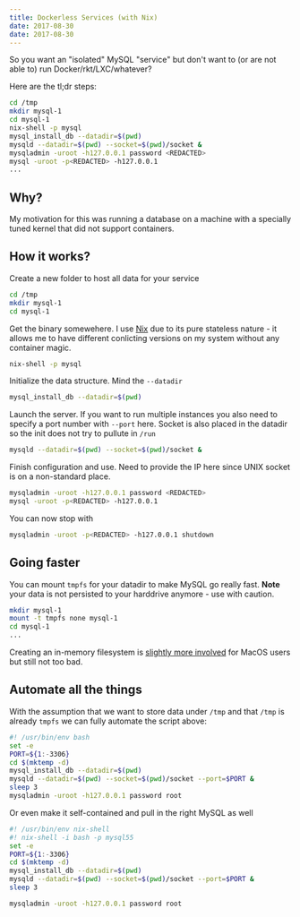 ```yaml
---
title: Dockerless Services (with Nix)
date: 2017-08-30
date: 2017-08-30
---
```


So you want an "isolated" MySQL "service" but don't want to (or are not able
to) run Docker/rkt/LXC/whatever?

Here are the tl;dr steps:

```bash
cd /tmp
mkdir mysql-1
cd mysql-1
nix-shell -p mysql
mysql_install_db --datadir=$(pwd)
mysqld --datadir=$(pwd) --socket=$(pwd)/socket &
mysqladmin -uroot -h127.0.0.1 password <REDACTED>
mysql -uroot -p<REDACTED> -h127.0.0.1
...
```


## Why?

My motivation for this was running a database on a machine with a specially
tuned kernel that did not support containers.


## How it works?

Create a new folder to host all data for your service

```bash
cd /tmp
mkdir mysql-1
cd mysql-1
```

Get the binary somewehere. I use [Nix](https://nixos.org/nix/) due to its pure
stateless nature - it allows me to have different conlicting versions on my
system without any container magic.

```bash
nix-shell -p mysql
```

Initialize the data structure. Mind the `--datadir`

```bash
mysql_install_db --datadir=$(pwd)
```

Launch the server. If you want to run multiple instances you also need to
specify a port number with `--port` here. Socket is also placed in the datadir
so the init does not try to pullute in `/run`

```bash
mysqld --datadir=$(pwd) --socket=$(pwd)/socket &
```

Finish configuration and use. Need to provide the IP here since UNIX socket is
on a non-standard place.

```bash
mysqladmin -uroot -h127.0.0.1 password <REDACTED>
mysql -uroot -p<REDACTED> -h127.0.0.1
```

You can now stop with

```bash
mysqladmin -uroot -p<REDACTED> -h127.0.0.1 shutdown
```


## Going faster

You can mount `tmpfs` for your datadir to make MySQL go really fast. **Note**
your data is not persisted to your harddrive anymore - use with caution.

```bash
mkdir mysql-1
mount -t tmpfs none mysql-1
cd mysql-1
...
```

Creating an in-memory filesystem is [slightly more
involved](https://www.tekrevue.com/tip/how-to-create-a-4gbs-ram-disk-in-mac-os-x/)
for MacOS users but still not too bad.


## Automate all the things

With the assumption that we want to store data under `/tmp` and that `/tmp` is
already `tmpfs` we can fully automate the script above:


```bash
#! /usr/bin/env bash
set -e
PORT=${1:-3306}
cd $(mktemp -d)
mysql_install_db --datadir=$(pwd)
mysqld --datadir=$(pwd) --socket=$(pwd)/socket --port=$PORT &
sleep 3
mysqladmin -uroot -h127.0.0.1 password root
```

Or even make it self-contained and pull in the right MySQL as well

```bash
#! /usr/bin/env nix-shell
#! nix-shell -i bash -p mysql55
set -e
PORT=${1:-3306}
cd $(mktemp -d)
mysql_install_db --datadir=$(pwd)
mysqld --datadir=$(pwd) --socket=$(pwd)/socket --port=$PORT &
sleep 3

mysqladmin -uroot -h127.0.0.1 password root
```
